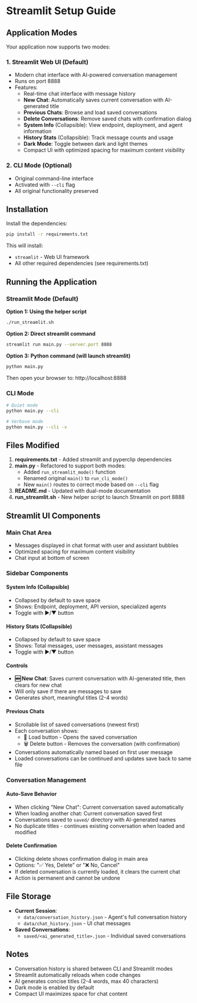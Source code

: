 # Streamlit Setup Guide

## Application Modes

Your application now supports two modes:

### 1. **Streamlit Web UI** (Default)
- Modern chat interface with AI-powered conversation management
- Runs on port 8888
- Features:
  - Real-time chat interface with message history
  - **New Chat**: Automatically saves current conversation with AI-generated title
  - **Previous Chats**: Browse and load saved conversations
  - **Delete Conversations**: Remove saved chats with confirmation dialog
  - **System Info** (Collapsible): View endpoint, deployment, and agent information
  - **History Stats** (Collapsible): Track message counts and usage
  - **Dark Mode**: Toggle between dark and light themes
  - Compact UI with optimized spacing for maximum content visibility

### 2. **CLI Mode** (Optional)
- Original command-line interface
- Activated with `--cli` flag
- All original functionality preserved

## Installation

Install the dependencies:

```bash
pip install -r requirements.txt
```

This will install:
- `streamlit` - Web UI framework
- All other required dependencies (see requirements.txt)

## Running the Application

### Streamlit Mode (Default)

**Option 1: Using the helper script**
```bash
./run_streamlit.sh
```

**Option 2: Direct streamlit command**
```bash
streamlit run main.py --server.port 8888
```

**Option 3: Python command (will launch streamlit)**
```bash
python main.py
```

Then open your browser to: http://localhost:8888

### CLI Mode

```bash
# Quiet mode
python main.py --cli

# Verbose mode
python main.py --cli -v
```

## Files Modified

1. **requirements.txt** - Added streamlit and pyperclip dependencies
2. **main.py** - Refactored to support both modes:
   - Added `run_streamlit_mode()` function
   - Renamed original `main()` to `run_cli_mode()`
   - New `main()` routes to correct mode based on `--cli` flag
3. **README.md** - Updated with dual-mode documentation
4. **run_streamlit.sh** - New helper script to launch Streamlit on port 8888

## Streamlit UI Components

### Main Chat Area
- Messages displayed in chat format with user and assistant bubbles
- Optimized spacing for maximum content visibility
- Chat input at bottom of screen

### Sidebar Components

#### System Info (Collapsible)
- Collapsed by default to save space
- Shows: Endpoint, deployment, API version, specialized agents
- Toggle with ▶/▼ button

#### History Stats (Collapsible)
- Collapsed by default to save space
- Shows: Total messages, user messages, assistant messages
- Toggle with ▶/▼ button

#### Controls
- **🆕 New Chat**: Saves current conversation with AI-generated title, then clears for new chat
- Will only save if there are messages to save
- Generates short, meaningful titles (2-4 words)

#### Previous Chats
- Scrollable list of saved conversations (newest first)
- Each conversation shows:
  - 📄 Load button - Opens the saved conversation
  - 🗑️ Delete button - Removes the conversation (with confirmation)
- Conversations automatically named based on first user message
- Loaded conversations can be continued and updates save back to same file

### Conversation Management

#### Auto-Save Behavior
- When clicking "New Chat": Current conversation saved automatically
- When loading another chat: Current conversation saved first
- Conversations saved to `saved/` directory with AI-generated names
- No duplicate titles - continues existing conversation when loaded and modified

#### Delete Confirmation
- Clicking delete shows confirmation dialog in main area
- Options: "✅ Yes, Delete" or "❌ No, Cancel"
- If deleted conversation is currently loaded, it clears the current chat
- Action is permanent and cannot be undone

## File Storage

- **Current Session**: 
  - `data/conversation_history.json` - Agent's full conversation history
  - `data/chat_history.json` - UI chat messages
- **Saved Conversations**:
  - `saved/<ai_generated_title>.json` - Individual saved conversations

## Notes

- Conversation history is shared between CLI and Streamlit modes
- Streamlit automatically reloads when code changes
- AI generates concise titles (2-4 words, max 40 characters)
- Dark mode is enabled by default
- Compact UI maximizes space for chat content
